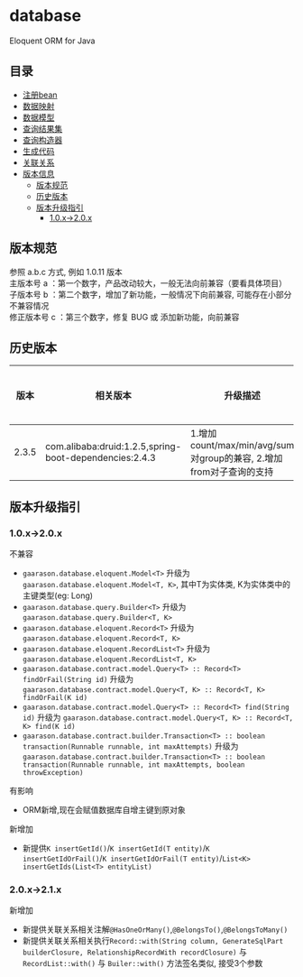 # database
Eloquent ORM for Java
## 目录
* [注册bean](/document/bean.md)
* [数据映射](/document/mapping.md)
* [数据模型](/document/model.md)
* [查询结果集](/document/record.md)
* [查询构造器](/document/query.md)
* [生成代码](/document/generate.md)
* [关联关系](/document/relationship.md)
* [版本信息](/document/version.md)
    * [版本规范](#版本规范)
    * [历史版本](#历史版本)
    * [版本升级指引](#版本升级指引)
        * [1.0.x->2.0.x](#1.0.x->2.0.x)
## 版本规范
参照 a.b.c 方式, 例如 1.0.11 版本  
主版本号 a ：第一个数字，产品改动较大，一般无法向前兼容（要看具体项目）  
子版本号 b ：第二个数字，增加了新功能，一般情况下向前兼容, 可能存在小部分不兼容情况   
修正版本号 c ：第三个数字，修复 BUG 或 添加新功能，向前兼容   

## 历史版本

|版本|相关版本|升级描述|暂时兼容|不再兼容|
|----|----|----|----|----|
|2.3.5|com.alibaba:druid:1.2.5,spring-boot-dependencies:2.4.3|1.增加count/max/min/avg/sum对group的兼容, 2.增加from对子查询的支持|||


## 版本升级指引
### 1.0.x->2.0.x
不兼容
- `gaarason.database.eloquent.Model<T>` 升级为 `gaarason.database.eloquent.Model<T, K>`, 
其中T为实体类, K为实体类中的主键类型(eg: Long)
- `gaarason.database.query.Builder<T>` 升级为 `gaarason.database.query.Builder<T, K>`
- `gaarason.database.eloquent.Record<T>` 升级为 `gaarason.database.eloquent.Record<T, K>`
- `gaarason.database.eloquent.RecordList<T>` 升级为 `gaarason.database.eloquent.RecordList<T, K>`
- `gaarason.database.contract.model.Query<T> :: Record<T> findOrFail(String id)` 升级为 `gaarason.database.contract.model.Query<T, K> :: Record<T, K> findOrFail(K id)`
- `gaarason.database.contract.model.Query<T> :: Record<T> find(String id)` 升级为 `gaarason.database.contract.model.Query<T, K> :: Record<T, K> find(K id)`
- `gaarason.database.contract.builder.Transaction<T> :: boolean transaction(Runnable runnable, int maxAttempts)`  升级为 `gaarason.database.contract.builder.Transaction<T> :: boolean transaction(Runnable runnable, int maxAttempts, boolean throwException)`

有影响
- ORM新增,现在会赋值数据库自增主键到原对象

新增加
- 新提供`K insertGetId()`/`K insertGetId(T entity)`/`K insertGetIdOrFail()`/`K insertGetIdOrFail(T entity)`/`List<K> insertGetIds(List<T> entityList)`

### 2.0.x->2.1.x

新增加
- 新提供关联关系相关注解`@HasOneOrMany()`,`@BelongsTo()`,`@BelongsToMany()`
- 新提供关联关系相关执行`Record::with(String column, GenerateSqlPart builderClosure, RelationshipRecordWith recordClosure)` 与 `RecordList::with()` 与 `Builer::with()` 方法签名类似, 接受3个参数 

